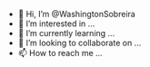 - 👋 Hi, I’m @WashingtonSobreira
- 👀 I’m interested in ...
- 🌱 I’m currently learning ...
- 💞️ I’m looking to collaborate on ...
- 📫 How to reach me ...

<!---
WashingtonSobreira/WashingtonSobreira is a ✨ special ✨ repository because its `README.md` (this file) appears on your GitHub profile.
You can click the Preview link to take a look at your changes.
--->
